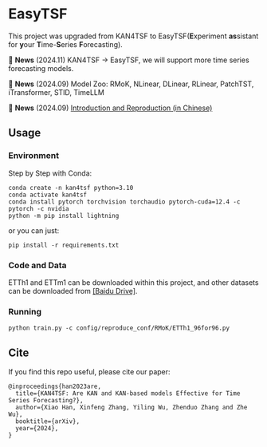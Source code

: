 # EasyTSF

This project was upgraded from KAN4TSF to EasyTSF(**E**xperiment **as**sistant for **y**our **T**ime-**S**eries **F**orecasting).

🚩 **News** (2024.11) KAN4TSF -> EasyTSF, we will support more time series forecasting models.

🚩 **News** (2024.09) Model Zoo: RMoK, NLinear, DLinear, RLinear, PatchTST, iTransformer, STID, TimeLLM

🚩 **News** (2024.09) [Introduction and Reproduction (in Chinese)](https://mp.weixin.qq.com/s/bSwAbKBxON7FPebAiqltWg)

## Usage

### Environment
Step by Step with Conda:
```shell
conda create -n kan4tsf python=3.10
conda activate kan4tsf
conda install pytorch torchvision torchaudio pytorch-cuda=12.4 -c pytorch -c nvidia
python -m pip install lightning
```

or you can just:
```shell
pip install -r requirements.txt
```

### Code and Data
ETTh1 and ETTm1 can be downloaded within this project, and other datasets can be downloaded from [[Baidu Drive]](https://pan.baidu.com/s/18NKge4dsMIuGQFom7n2S2w?pwd=zumh).

### Running
```shell
python train.py -c config/reproduce_conf/RMoK/ETTh1_96for96.py
```

## Cite
If you find this repo useful, please cite our paper:
```
@inproceedings{han2023are,
  title={KAN4TSF: Are KAN and KAN-based models Effective for Time Series Forecasting?},
  author={Xiao Han, Xinfeng Zhang, Yiling Wu, Zhenduo Zhang and Zhe Wu},
  booktitle={arXiv},
  year={2024},
}
```

